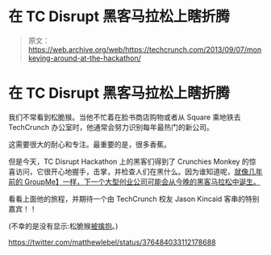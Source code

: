 # 在 TC Disrupt 黑客马拉松上瞎折腾

> 原文：<https://web.archive.org/web/https://techcrunch.com/2013/09/07/monkeying-around-at-the-hackathon/>

# 在 TC Disrupt 黑客马拉松上瞎折腾

我们不常看到松脆猴。当他不忙着在脸书商店购物或者从 Square 乘地铁去 TechCrunch 办公室时，他通常会努力识别每年最热门的新公司。

这需要很大的耐心和专注。最重要的是，很多香蕉。

但是今天，TC Disrupt Hackathon 上的黑客们得到了 Crunchies Monkey 的惊喜访问，它很开心地握手，击掌，并检查人们在黑什么。因为谁知道呢，[就像几年前的 GroupMe】一样，下一个大型创业公司可能会从今晚的黑客马拉松中诞生。](https://web.archive.org/web/20230401173232/https://techcrunch.com/2012/05/11/from-disrupt-ny-to-a-43-million-skype-acquisition-groupme-tells-all/)

看看上面他的旅程，并期待一个由 TechCrunch 校友 Jason Kincaid 客串的特别嘉宾！！

(不幸的是没有显示:松脆猴[被擒抱](https://web.archive.org/web/20230401173232/https://twitter.com/matthewlebel/status/376484033112178688)。)

https://twitter.com/matthewlebel/status/376484033112178688